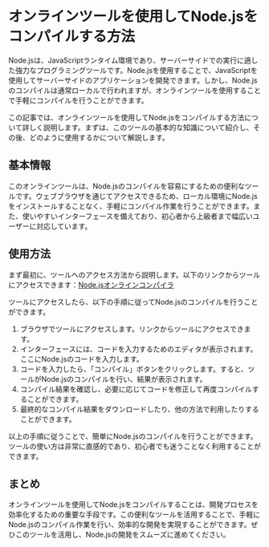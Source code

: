 オンラインツールを使用してNode.jsをコンパイルする方法
==============================

Node.jsは、JavaScriptランタイム環境であり、サーバーサイドでの実行に適した強力なプログラミングツールです。Node.jsを使用することで、JavaScriptを使用してサーバーサイドのアプリケーションを開発できます。しかし、Node.jsのコンパイルは通常ローカルで行われますが、オンラインツールを使用することで手軽にコンパイルを行うことができます。

この記事では、オンラインツールを使用してNode.jsをコンパイルする方法について詳しく説明します。まずは、このツールの基本的な知識について紹介し、その後、どのように使用するかについて解説します。

基本情報
----

このオンラインツールは、Node.jsのコンパイルを容易にするための便利なツールです。ウェブブラウザを通じてアクセスできるため、ローカル環境にNode.jsをインストールすることなく、手軽にコンパイル作業を行うことができます。また、使いやすいインターフェースを備えており、初心者から上級者まで幅広いユーザーに対応しています。

使用方法
----

まず最初に、ツールへのアクセス方法から説明します。以下のリンクからツールにアクセスできます：[Node.jsオンラインコンパイラ](https://www.onlinecalculatorsfree.com/ja/tools/compile-node.js-online.html)

ツールにアクセスしたら、以下の手順に従ってNode.jsのコンパイルを行うことができます。

1. ブラウザでツールにアクセスします。リンクからツールにアクセスできます。
2. インターフェースには、コードを入力するためのエディタが表示されます。ここにNode.jsのコードを入力します。
3. コードを入力したら、「コンパイル」ボタンをクリックします。すると、ツールがNode.jsのコンパイルを行い、結果が表示されます。
4. コンパイル結果を確認し、必要に応じてコードを修正して再度コンパイルすることができます。
5. 最終的なコンパイル結果をダウンロードしたり、他の方法で利用したりすることができます。

以上の手順に従うことで、簡単にNode.jsのコンパイルを行うことができます。ツールの使い方は非常に直感的であり、初心者でも迷うことなく利用することができます。

まとめ
---

オンラインツールを使用してNode.jsをコンパイルすることは、開発プロセスを効率化するための重要な手段です。この便利なツールを活用することで、手軽にNode.jsのコンパイル作業を行い、効率的な開発を実現することができます。ぜひこのツールを活用し、Node.jsの開発をスムーズに進めてください。